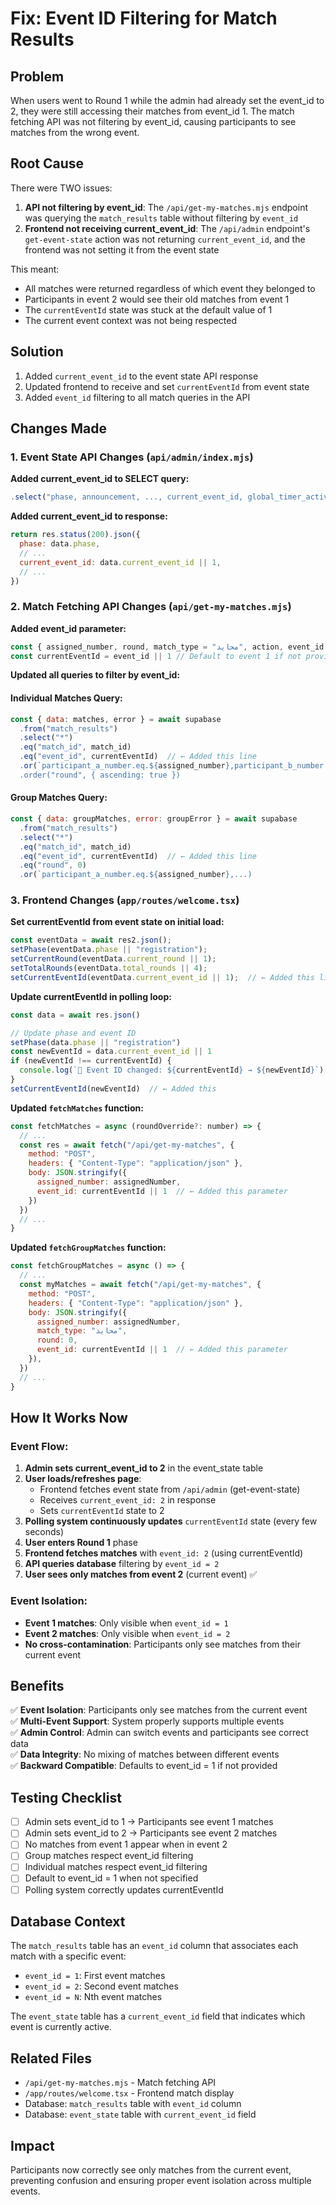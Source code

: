 # Fix: Event ID Filtering for Match Results

## Problem
When users went to Round 1 while the admin had already set the event_id to 2, they were still accessing their matches from event_id 1. The match fetching API was not filtering by event_id, causing participants to see matches from the wrong event.

## Root Cause
There were TWO issues:

1. **API not filtering by event_id**: The `/api/get-my-matches.mjs` endpoint was querying the `match_results` table without filtering by `event_id`
2. **Frontend not receiving current_event_id**: The `/api/admin` endpoint's `get-event-state` action was not returning `current_event_id`, and the frontend was not setting it from the event state

This meant:
- All matches were returned regardless of which event they belonged to
- Participants in event 2 would see their old matches from event 1
- The `currentEventId` state was stuck at the default value of 1
- The current event context was not being respected

## Solution
1. Added `current_event_id` to the event state API response
2. Updated frontend to receive and set `currentEventId` from event state
3. Added `event_id` filtering to all match queries in the API

## Changes Made

### 1. Event State API Changes (`api/admin/index.mjs`)

**Added current_event_id to SELECT query:**
```javascript
.select("phase, announcement, ..., current_event_id, global_timer_active, ...")
```

**Added current_event_id to response:**
```javascript
return res.status(200).json({ 
  phase: data.phase,
  // ...
  current_event_id: data.current_event_id || 1,
  // ...
})
```

### 2. Match Fetching API Changes (`api/get-my-matches.mjs`)

**Added event_id parameter:**
```javascript
const { assigned_number, round, match_type = "محايد", action, event_id } = req.body
const currentEventId = event_id || 1 // Default to event 1 if not provided
```

**Updated all queries to filter by event_id:**

#### Individual Matches Query:
```javascript
const { data: matches, error } = await supabase
  .from("match_results")
  .select("*")
  .eq("match_id", match_id)
  .eq("event_id", currentEventId)  // ← Added this line
  .or(`participant_a_number.eq.${assigned_number},participant_b_number.eq.${assigned_number},...)
  .order("round", { ascending: true })
```

#### Group Matches Query:
```javascript
const { data: groupMatches, error: groupError } = await supabase
  .from("match_results")
  .select("*")
  .eq("match_id", match_id)
  .eq("event_id", currentEventId)  // ← Added this line
  .eq("round", 0)
  .or(`participant_a_number.eq.${assigned_number},...)
```

### 3. Frontend Changes (`app/routes/welcome.tsx`)

**Set currentEventId from event state on initial load:**
```javascript
const eventData = await res2.json();
setPhase(eventData.phase || "registration");
setCurrentRound(eventData.current_round || 1);
setTotalRounds(eventData.total_rounds || 4);
setCurrentEventId(eventData.current_event_id || 1);  // ← Added this line
```

**Update currentEventId in polling loop:**
```javascript
const data = await res.json()

// Update phase and event ID
setPhase(data.phase || "registration")
const newEventId = data.current_event_id || 1
if (newEventId !== currentEventId) {
  console.log(`🔄 Event ID changed: ${currentEventId} → ${newEventId}`)
}
setCurrentEventId(newEventId)  // ← Added this
```

**Updated `fetchMatches` function:**
```javascript
const fetchMatches = async (roundOverride?: number) => {
  // ...
  const res = await fetch("/api/get-my-matches", {
    method: "POST",
    headers: { "Content-Type": "application/json" },
    body: JSON.stringify({ 
      assigned_number: assignedNumber,
      event_id: currentEventId || 1  // ← Added this parameter
    })
  })
  // ...
}
```

**Updated `fetchGroupMatches` function:**
```javascript
const fetchGroupMatches = async () => {
  // ...
  const myMatches = await fetch("/api/get-my-matches", {
    method: "POST",
    headers: { "Content-Type": "application/json" },
    body: JSON.stringify({ 
      assigned_number: assignedNumber, 
      match_type: "محايد", 
      round: 0,
      event_id: currentEventId || 1  // ← Added this parameter
    }),
  })
  // ...
}
```

## How It Works Now

### Event Flow:
1. **Admin sets current_event_id to 2** in the event_state table
2. **User loads/refreshes page**:
   - Frontend fetches event state from `/api/admin` (get-event-state)
   - Receives `current_event_id: 2` in response
   - Sets `currentEventId` state to 2
3. **Polling system continuously updates** `currentEventId` state (every few seconds)
4. **User enters Round 1** phase
5. **Frontend fetches matches** with `event_id: 2` (using currentEventId)
6. **API queries database** filtering by `event_id = 2`
7. **User sees only matches from event 2** (current event) ✅

### Event Isolation:
- **Event 1 matches**: Only visible when `event_id = 1`
- **Event 2 matches**: Only visible when `event_id = 2`
- **No cross-contamination**: Participants only see matches from their current event

## Benefits

✅ **Event Isolation**: Participants only see matches from the current event  
✅ **Multi-Event Support**: System properly supports multiple events  
✅ **Admin Control**: Admin can switch events and participants see correct data  
✅ **Data Integrity**: No mixing of matches between different events  
✅ **Backward Compatible**: Defaults to event_id = 1 if not provided  

## Testing Checklist

- [ ] Admin sets event_id to 1 → Participants see event 1 matches
- [ ] Admin sets event_id to 2 → Participants see event 2 matches
- [ ] No matches from event 1 appear when in event 2
- [ ] Group matches respect event_id filtering
- [ ] Individual matches respect event_id filtering
- [ ] Default to event_id = 1 when not specified
- [ ] Polling system correctly updates currentEventId

## Database Context

The `match_results` table has an `event_id` column that associates each match with a specific event:
- `event_id = 1`: First event matches
- `event_id = 2`: Second event matches
- `event_id = N`: Nth event matches

The `event_state` table has a `current_event_id` field that indicates which event is currently active.

## Related Files
- `/api/get-my-matches.mjs` - Match fetching API
- `/app/routes/welcome.tsx` - Frontend match display
- Database: `match_results` table with `event_id` column
- Database: `event_state` table with `current_event_id` field

## Impact
Participants now correctly see only matches from the current event, preventing confusion and ensuring proper event isolation across multiple events.
